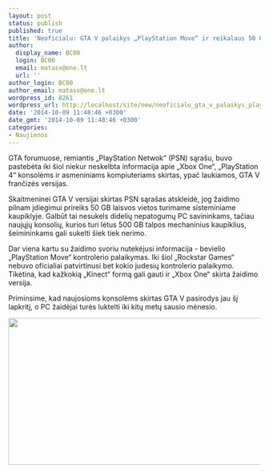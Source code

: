 ```yaml
---
layout: post
status: publish
published: true
title: 'Neoficialu: GTA V palaikys „PlayStation Move“ ir reikalaus 50 GB laisvos vietos'
author:
  display_name: BC00
  login: BC00
  email: matasx@one.lt
  url: ''
author_login: BC00
author_email: matasx@one.lt
wordpress_id: 8261
wordpress_url: http://localhost/site/new/neoficialu_gta_v_palaikys_playstation_move_ir_reikalaus_50_gb_laisvos_vietos/
date: '2014-10-09 11:48:46 +0300'
date_gmt: '2014-10-09 11:48:46 +0300'
categories:
- Naujienos
---
```

<p>
	GTA forumuose, remiantis &bdquo;PlayStation Netwok&ldquo; (PSN) sąra&scaron;u, buvo pastebėta iki &scaron;iol niekur neskelbta informacija apie &bdquo;Xbox One&ldquo;, &bdquo;PlayStation 4&ldquo; konsolėms ir asmeniniams kompiuteriams skirtas, ypač laukiamos, GTA V frančizės versijas.</p>
<p>
	Skaitmeninei GTA V versijai skirtas PSN sąra&scaron;as atskleidė, jog žaidimo pilnam įdiegimui prireiks 50 GB laisvos vietos turimame sisteminiame kaupiklyje. Galbūt tai nesukels didelių nepatogumų PC savininkams, tačiau naujųjų konsolių, kurios turi lėtus 500 GB talpos mechaninius kaupiklius, &scaron;eimininkams gali sukelti &scaron;iek tiek nerimo.</p>
<p>
	Dar viena kartu su žaidimo svoriu nutekėjusi informacija - bevielio &bdquo;PlayStation Move&ldquo; kontrolerio palaikymas. Iki &scaron;iol &bdquo;Rockstar Games&ldquo; nebuvo oficialiai patvirtinusi bet kokio judesių kontrolerio palaikymo. Tikėtina, kad kažkokią &bdquo;Kinect&ldquo; formą gali gauti ir &bdquo;Xbox One&ldquo; skirta žaidimo versija.</p>
<p>
	Priminsime, kad naujosioms konsolėms skirtas GTA V pasirodys jau &scaron;į lapkritį, o PC žaidėjai turės luktelti iki kitų metų sausio mėnesio.</p>
<p>
	<img alt="" src="http://technews.lt/userfiles/gtav_details09122014_005_86367-e1412767506940.jpg" style="width: 520px; height: 293px;" /></p>
